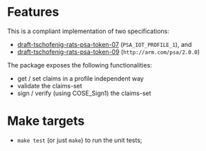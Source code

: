 # Features

This is a compliant implementation of two specifications:

* [draft-tschofenig-rats-psa-token-07](https://datatracker.ietf.org/doc/html/draft-tschofenig-rats-psa-token-07) (`PSA_IOT_PROFILE_1`), and 
* [draft-tschofenig-rats-psa-token-09](https://datatracker.ietf.org/doc/html/draft-tschofenig-rats-psa-token-09) (`http://arm.com/psa/2.0.0`)

The package exposes the following functionalities:

* get / set claims in a profile independent way
* validate the claims-set
* sign / verify (using COSE_Sign1) the claims-set

# Make targets

* `make test` (or just `make`) to run the unit tests;
